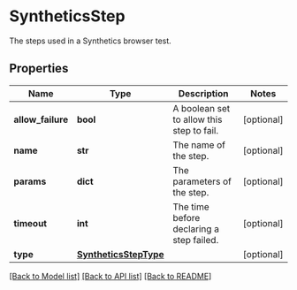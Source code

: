 # SyntheticsStep

The steps used in a Synthetics browser test.

## Properties

| Name              | Type                                            | Description                               | Notes      |
| ----------------- | ----------------------------------------------- | ----------------------------------------- | ---------- |
| **allow_failure** | **bool**                                        | A boolean set to allow this step to fail. | [optional] |
| **name**          | **str**                                         | The name of the step.                     | [optional] |
| **params**        | **dict**                                        | The parameters of the step.               | [optional] |
| **timeout**       | **int**                                         | The time before declaring a step failed.  | [optional] |
| **type**          | [**SyntheticsStepType**](SyntheticsStepType.md) |                                           | [optional] |

[[Back to Model list]](README.md#documentation-for-models) [[Back to API list]](README.md#documentation-for-api-endpoints) [[Back to README]](README.md)
